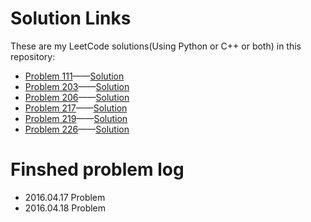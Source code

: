 # Solution Links
These are my LeetCode solutions(Using Python or C++ or both) in this repository:

* [Problem 111](https://leetcode.com/problems/invert-binary-tree/)——[Solution](https://github.com/Relics/Leetcode/tree/master/Src/111_Minimum%20Depth%20of%20Binary%20Tree)
* [Problem 203](https://leetcode.com/problems/remove-linked-list-elements/)——[Solution](https://github.com/Relics/Leetcode/tree/master/Src/203_Remove%20Linked%20List%20Elements)
* [Problem 206](https://leetcode.com/problems/reverse-linked-list/)——[Solution](https://github.com/Relics/Leetcode/tree/master/Src/206_Reverse%20Linked%20List)
* [Problem 217](https://leetcode.com/problems/contains-duplicate/)——[Solution](https://github.com/Relics/Leetcode/tree/master/Src/217_Contains%20Duplicate)
* [Problem 219](https://leetcode.com/problems/contains-duplicate-ii/)——[Solution](https://github.com/Relics/Leetcode/tree/master/Src/219_Contains%20Duplicate%20II)
* [Problem 226](https://leetcode.com/problems/invert-binary-tree/)——[Solution](https://github.com/Relics/Leetcode/tree/master/Src/226_Invert%20Binary%20Tree)


# Finshed problem log
* 2016.04.17 Problem  
* 2016.04.18 Problem 
